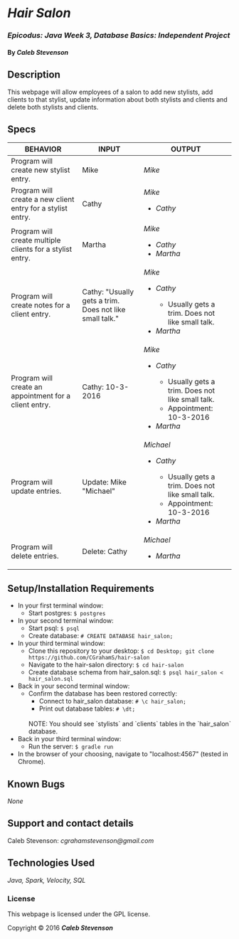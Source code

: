 # _Hair Salon_

### _Epicodus: Java Week 3, Database Basics: Independent Project_

#### By _**Caleb Stevenson**_

## Description

This webpage will allow employees of a salon to add new stylists, add clients to that stylist, update information about both stylists and clients and delete both stylists and clients.

## Specs

| BEHAVIOR                                                   | INPUT                                                   | OUTPUT                                                                |
|------------------------------------------------------------|---------------------------------------------------------|-----------------------------------------------------------------------|
| Program will create new stylist entry.                     | Mike                                                    | _Mike_                                                                |
| Program will create a new client entry for a stylist entry.| Cathy                                                   | _Mike_ <ul><li>_Cathy_</li></ul>                                      |
| Program will create multiple clients for a stylist entry.  | Martha                                                  | _Mike_ <ul><li>_Cathy_</li><li>_Martha_</li></ul>                     |
| Program will create notes for a client entry.              | Cathy: "Usually gets a trim. Does not like small talk." | _Mike_ <ul><li>_Cathy_</li><ul><li>Usually gets a trim. Does not like small talk.</li></ul><li>_Martha_</li></ul> |
| Program will create an appointment for a client entry.     | Cathy: 10-3-2016                                        | _Mike_ <ul><li>_Cathy_</li><ul><li>Usually gets a trim. Does not like small talk.</li><li>Appointment: 10-3-2016</li></ul><li>_Martha_</li></ul> |
| Program will update entries.                               | Update: Mike <br> "Michael"                             | _Michael_ <ul><li>_Cathy_</li><ul><li>Usually gets a trim. Does not like small talk.</li><li>Appointment: 10-3-2016</li></ul><li>_Martha_</li></ul> |
| Program will delete entries.                               | Delete: Cathy                                           | _Michael_ <ul><li>_Martha_</li></ul>                                  |

## Setup/Installation Requirements

* In your first terminal window:
  * Start postgres: `$ postgres`
* In your second terminal window:
  * Start psql: `$ psql`
  * Create database: `# CREATE DATABASE hair_salon;`
* In your third terminal window:
  * Clone this repository to your desktop: `$ cd Desktop; git clone https://github.com/CGrahamS/hair-salon`
  * Navigate to the hair-salon directory: `$ cd hair-salon`
  * Create database schema from hair_salon.sql: `$ psql hair_salon < hair_salon.sql`
* Back in your second terminal window:
  * Confirm the database has been restored correctly:
    * Connect to hair_salon database: `# \c hair_salon;`
    * Print out database tables: `# \dt;`
    <br>
    NOTE: You should see `stylists` and `clients` tables in the `hair_salon` database.
* Back in your third terminal window:
  * Run the server: `$ gradle run`
* In the browser of your choosing, navigate to "localhost:4567" (tested in Chrome).

## Known Bugs

_None_

## Support and contact details

Caleb Stevenson: _cgrahamstevenson@gmail.com_

## Technologies Used

_Java,
Spark,
Velocity,
SQL_

### License

This webpage is licensed under the GPL license.

Copyright &copy; 2016 **_Caleb Stevenson_**
